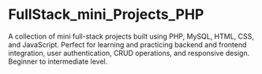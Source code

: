 # FullStack_mini_Projects_PHP
A collection of mini full-stack projects built using PHP, MySQL, HTML, CSS, and JavaScript. Perfect for learning and practicing backend and frontend integration, user authentication, CRUD operations, and responsive design. Beginner to intermediate level.
